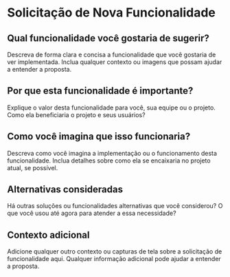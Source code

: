 # Solicitação de Nova Funcionalidade

## Qual funcionalidade você gostaria de sugerir?

Descreva de forma clara e concisa a funcionalidade que você gostaria de ver implementada. Inclua qualquer contexto ou imagens que possam ajudar a entender a proposta.

## Por que esta funcionalidade é importante?

Explique o valor desta funcionalidade para você, sua equipe ou o projeto. Como ela beneficiaria o projeto e seus usuários?

## Como você imagina que isso funcionaria?

Descreva como você imagina a implementação ou o funcionamento desta funcionalidade. Inclua detalhes sobre como ela se encaixaria no projeto atual, se possível.

## Alternativas consideradas

Há outras soluções ou funcionalidades alternativas que você considerou? O que você usou até agora para atender a essa necessidade?

## Contexto adicional

Adicione qualquer outro contexto ou capturas de tela sobre a solicitação de funcionalidade aqui. Qualquer informação adicional pode ajudar a entender a proposta.